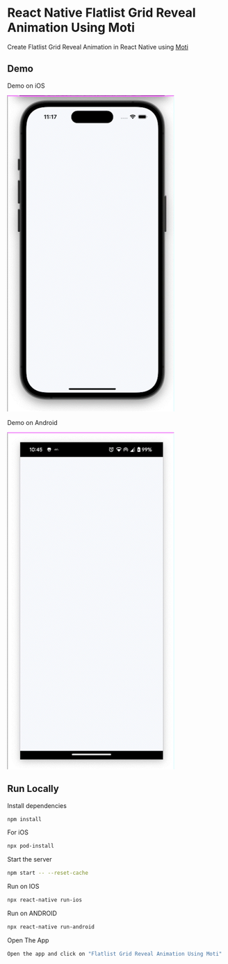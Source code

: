 # React Native Flatlist Grid Reveal Animation Using Moti

Create Flatlist Grid Reveal Animation in React Native using [Moti](https://moti.fyi/)

## Demo

Demo on iOS

![Demo1](./Demo1.gif)

Demo on Android

![Demo2](./Demo2.gif)

## Run Locally

Install dependencies

```bash
npm install
```

For iOS

```bash
npx pod-install
```

Start the server

```bash
npm start -- --reset-cache
```

Run on IOS

```bash
npx react-native run-ios
```

Run on ANDROID

```bash
npx react-native run-android
```

Open The App

```bash
Open the app and click on "Flatlist Grid Reveal Animation Using Moti"
```
